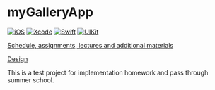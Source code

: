 # myGalleryApp
[![iOS](https://img.shields.io/badge/iOS-15.4-blue)]()
[![Xcode](https://img.shields.io/badge/Xcode-13.3-9cf)]()
[![Swift](https://img.shields.io/badge/Swift-5-orange)]()
[![UIKit](https://img.shields.io/badge/UIKit-Interface-lightgrey)]()

[Schedule, assignments, lectures and additional materials](https://github.com/lexonerus/SurfSummerSchool2022/blob/main/README.md)

[Design](https://www.figma.com/file/6eLvnZ89LeHIxHc283Uoe8/Surf-education-iOS-(Copy))

This is a test project for implementation homework and pass through summer school.
